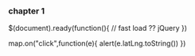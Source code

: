 ### chapter 1 
$(document).ready(function(){
    // fast load ?? jQuery
})

map.on("click",function(e){
     alert(e.latLng.toString())
})
